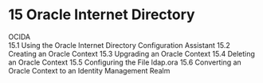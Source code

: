 # 15 Oracle Internet Directory
OCIDA  
15.1 Using the Oracle Internet Directory Configuration Assistant
15.2 Creating an Oracle Context
15.3 Upgrading an Oracle Context
15.4 Deleting an Oracle Context
15.5 Configuring the File ldap.ora
15.6 Converting an Oracle Context to an Identity Management Realm
